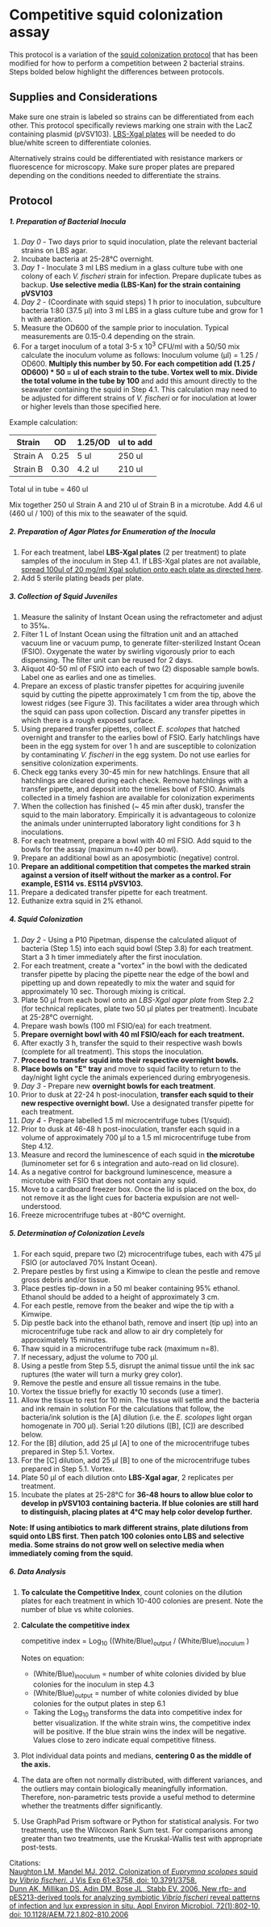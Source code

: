 # Competitive squid colonization assay

This protocol is a variation of the [squid colonization protocol](squid-colonization.md) that has been modified for how to perform a competition between 2 bacterial strains. Steps bolded below highlight the differences between protocols.

## Supplies and Considerations
Make sure one strain is labeled so strains can be differentiated from each other. This protocol specifically reviews marking one strain with the LacZ containing plasmid (pVSV103). [LBS-Xgal plates](media.md#xgal-20-mgml) will be needed to do blue/white screen to differentiate colonies.

Alternatively strains could be differentiated with resistance markers or fluorescence for microscopy. Make sure proper plates are prepared depending on the conditions needed to differentiate the strains.


## Protocol

##### 1. Preparation of Bacterial Inocula

1. *Day 0* - Two days prior to squid inoculation, plate the relevant bacterial strains on LBS agar.
1. Incubate bacteria at 25-28°C overnight.
1. *Day 1* - Inoculate 3 ml LBS medium in a glass culture tube with one colony of each *V. fischeri* strain for infection. Prepare duplicate tubes as backup. **Use selective media (LBS-Kan) for the strain containing pVSV103**
1. *Day 2* - (Coordinate with squid steps) 1 h prior to inoculation, subculture bacteria 1:80 (37.5 μl) into 3 ml LBS in a glass culture tube and grow for 1 h with aeration.
1. Measure the OD600 of the sample prior to inoculation. Typical measurements are 0.15-0.4 depending on the strain.
1. For a target inoculum of a total 3-5 x 10<sup>3</sup> CFU/ml with a 50/50 mix calculate the inoculum volume as follows: Inoculum volume (μl) = 1.25 / OD600. **Multiply this number by 50. For each competition add (1.25 / OD600) * 50 = ul of each strain to the tube. Vortex well to mix. Divide the total volume in the tube by 100** and add this amount directly to the seawater containing the squid in Step 4.1. This calculation may need to be adjusted for different strains of *V. fischeri* or for inoculation at lower or higher levels than those specified here.

Example calculation:  

Strain   | OD   | 1.25/OD | ul to add
---------|------|---------|----------
Strain A | 0.25 |   5 ul  |  250 ul
Strain B | 0.30 |  4.2 ul |  210 ul

Total ul in tube = 460 ul

Mix together 250 ul Strain A and 210 ul of Strain B in a microtube. Add 4.6 ul (460 ul / 100) of this mix to the seawater of the squid.

##### 2. Preparation of Agar Plates for Enumeration of the Inocula

1. For each treatment, label **LBS-Xgal plates** (2 per treatment) to plate samples of the inoculum in Step 4.1. If LBS-Xgal plates are not available, [spread 100ul of 20 mg/ml Xgal solution onto each plate as directed here](media.md#xgal-20-mgml).  
1. Add 5 sterile plating beads per plate.

##### 3. Collection of Squid Juveniles

1. Measure the salinity of Instant Ocean using the refractometer and adjust to 35‰.
1. Filter 1 L of Instant Ocean using the filtration unit and an attached vacuum line or vacuum pump, to generate filter-sterilized Instant Ocean (FSIO). Oxygenate the water by swirling vigorously prior to each dispensing. The filter unit can be reused for 2 days.
1. Aliquot 40-50 ml of FSIO into each of two (2) disposable sample bowls. Label one as earlies and one as timelies.
1. Prepare an excess of plastic transfer pipettes for acquiring juvenile squid by cutting the pipette approximately 1 cm from the tip, above the lowest ridges (see Figure 3). This facilitates a wider area through which the squid can pass upon collection. Discard any transfer pipettes in which there is a rough exposed surface.
1. Using prepared transfer pipettes, collect *E. scolopes* that hatched overnight and transfer to the earlies bowl of FSIO. Early hatchlings have been in the egg system for over 1 h and are susceptible to colonization by contaminating *V. fischeri* in the egg system. Do not use earlies for sensitive colonization experiments.
1. Check egg tanks every 30-45 min for new hatchlings. Ensure that all hatchlings are cleared during each check. Remove hatchlings with a transfer pipette, and deposit into the timelies bowl of FSIO. Animals collected in a timely fashion are available for colonization experiments
1. When the collection has finished (~ 45 min after dusk), transfer the squid to the main laboratory. Empirically it is advantageous to colonize the animals under uninterrupted laboratory light conditions for 3 h inoculations.
1. For each treatment, prepare a bowl with 40 ml FSIO. Add squid to the bowls for the assay (maximum n=40 per bowl).
1. Prepare an additional bowl as an aposymbiotic (negative) control.
1. **Prepare an additional competition that competes the marked strain against a version of itself without the marker as a control. For example, ES114 vs. ES114 pVSV103.**
1. Prepare a dedicated transfer pipette for each treatment.
1. Euthanize extra squid in 2% ethanol.

##### 4. Squid Colonization

1. *Day 2* - Using a P10 Pipetman, dispense the calculated aliquot of bacteria (Step 1.5) into each squid bowl (Step 3.8) for each treatment. Start a 3 h timer immediately after the first inoculation.
1. For each treatment, create a "vortex" in the bowl with the dedicated transfer pipette by placing the pipette near the edge of the bowl and pipetting up and down repeatedly to mix the water and squid for approximately 10 sec. Thorough mixing is critical.
1. Plate 50 μl from each bowl onto an *LBS-Xgal agar plate* from Step 2.2 (for technical replicates, plate two 50 μl plates per treatment). Incubate at 25-28°C overnight.
1. Prepare wash bowls (100 ml FSIO/ea) for each treatment.
1. **Prepare overnight bowl with 40 ml FSIO/each for each treatment.**
1. After exactly 3 h, transfer the squid to their respective wash bowls (complete for all treatment). This stops the inoculation.
1. **Proceed to transfer squid into their respective overnight bowls.**
1. **Place bowls on "E" tray** and move to squid facility to return to the day/night light cycle the animals experienced during embryogenesis.
1. *Day 3* - Prepare new **overnight bowls for each treatment**.
1. Prior to dusk at 22-24 h post-inoculation, **transfer each squid to their new respective overnight bowl.** Use a designated transfer pipette for each treatment.
1. *Day 4* - Prepare labelled 1.5 ml microcentrifuge tubes (1/squid).
1. Prior to dusk at 46-48 h post-inoculation, transfer each squid in a volume of approximately 700 μl to a 1.5 ml microcentrifuge tube from Step 4.12.
1. Measure and record the luminescence of each squid in **the microtube** (luminometer set for 6 s integration and auto-read on lid closure).
1. As a negative control for background luminescence, measure a microtube with FSIO that does not contain any squid.
1. Move to a cardboard freezer box. Once the lid is placed on the box, do not remove it as the light cues for bacteria expulsion are not well-understood.
1. Freeze microcentrifuge tubes at -80°C overnight.

##### 5. Determination of Colonization Levels

1. For each squid, prepare two (2) microcentrifuge tubes, each with 475 μl FSIO (or autoclaved 70% Instant Ocean).
1. Prepare pestles by first using a Kimwipe to clean the pestle and remove gross debris and/or tissue.
1. Place pestles tip-down in a 50 ml beaker containing 95% ethanol. Ethanol should be added to a height of approximately 3 cm.
1. For each pestle, remove from the beaker and wipe the tip with a Kimwipe.
1. Dip pestle back into the ethanol bath, remove and insert (tip up) into an microcentrifuge tube rack and allow to air dry completely for approximately 15 minutes.
1. Thaw squid in a microcentrifuge tube rack (maximum n=8).
1. If necessary, adjust the volume to 700 μl.
1. Using a pestle from Step 5.5, disrupt the animal tissue until the ink sac ruptures (the water will turn a murky grey color).
1. Remove the pestle and ensure all tissue remains in the tube.
1. Vortex the tissue briefly for exactly 10 seconds (use a timer).
1. Allow the tissue to rest for 10 min. The tissue will settle and the bacteria and ink remain in solution For the calculations that follow, the bacteria/ink solution is the [A] dilution (i.e. the *E. scolopes* light organ homogenate in 700 μl). Serial 1:20 dilutions ([B], [C]) are described below.
1. For the [B] dilution, add 25 μl [A] to one of the microcentrifuge tubes prepared in Step 5.1. Vortex.
1. For the [C] dilution, add 25 μl [B] to one of the microcentrifuge tubes prepared in Step 5.1. Vortex.
1. Plate 50 μl of each dilution onto **LBS-Xgal agar**, 2 replicates per treatment.
1. Incubate the plates at 25-28°C for **36-48 hours to allow blue color to develop in pVSV103 containing bacteria. If blue colonies are still hard to distinguish, placing plates at 4°C may help color develop further.**

**Note: If using antibiotics to mark different strains, plate dilutions from squid onto LBS first. Then patch 100 colonies onto LBS and selective media. Some strains do not grow well on selective media when immediately coming from the squid.**

##### 6. Data Analysis

1. **To calculate the Competitive Index**, count colonies on the dilution plates for each treatment in which 10-400 colonies are present. Note the number of blue vs white colonies.
1. **Calculate the competitive index**

      competitive index = Log<sub>10</sub> ((White/Blue)<sub>output</sub> / (White/Blue)<sub>inoculum</sub> )  

      Notes on equation:    
      - (White/Blue)<sub>inoculum</sub> = number of white colonies divided by blue colonies for the inoculum in step 4.3
      - (White/Blue)<sub>output</sub> = number of white colonies divided by blue colonies for the output plates in step 6.1
      - Taking the Log<sub>10</sub> transforms the data into competitive index for better visualization. If the white strain wins, the competitive index will be positive. If the blue strain wins the index will be negative. Values close to zero indicate equal competitive fitness.

1. Plot individual data points and medians, **centering 0 as the middle of the axis.**
1. The data are often not normally distributed, with different variances, and the outliers may contain biologically meaningfully information. Therefore, non-parametric tests provide a useful method to determine whether the treatments differ significantly.
1. Use GraphPad Prism software or Python for statistical analysis. For two treatments, use the Wilcoxon Rank Sum test. For comparisons among greater than two treatments, use the Kruskal-Wallis test with appropriate post-tests.

Citations:   
[Naughton LM, Mandel MJ. 2012. Colonization of *Euprymna scolopes* squid by *Vibrio fischeri*. J Vis Exp 61:e3758, doi: 10.3791/3758.](http://www.jove.com/video/3758/colonization-of-euprymna-scolopes-squid-by-vibrio-fischeri)  
[Dunn AK, Millikan DS, Adin DM, Bose JL, Stabb EV. 2006. New rfp- and pES213-derived tools for analyzing symbiotic *Vibrio fischeri* reveal patterns of infection and lux expression in situ. Appl Environ Microbiol. 72(1):802-10, doi: 10.1128/AEM.72.1.802-810.2006](https://www.ncbi.nlm.nih.gov/pubmed/16391121)
